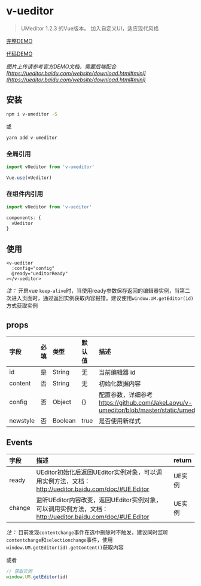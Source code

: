 # v-ueditor

> UMeditor 1.2.3 的Vue版本。
> 加入自定义UI，适应现代风格

[完整DEMO](https://jakelaoyu.github.io/v-umeditor/static/index.html?1234)

[代码DEMO](https://github.com/JakeLaoyu/v-umeditor/blob/master/src/views/index.vue)

*图片上传请参考官方DEMO文档，需要后端配合 [https://ueditor.baidu.com/website/download.html#mini](https://ueditor.baidu.com/website/download.html#mini)*

## 安装

```sh
npm i v-umeditor -S
```
或
```sh
yarn add v-umeditor
```

### 全局引用

```js
import vUeditor from 'v-umeditor'

Vue.use(vUeditor)
```

### 在组件内引用

```js
import vUeditor from 'v-ueditor'

components: {
  vUeditor
}
```

## 使用

```vue
<v-ueditor
  :config="config"
  @ready="ueditorReady"
></v-ueditor>
```

*注：* 开启vue `keep-alive`时，当使用ready参数保存返回的编辑器实例，当第二次进入页面时，通过返回实例获取内容报错。建议使用`window.UM.getEditor(id)`方式获取实例

## props

| 字段     | 必填 | 类型    | 默认值 | 描述                                                                                             |
|:-------- |:---- |:------- |:------ |:------------------------------------------------------------------------------------------------ |
| id       | 是   | String  | 无     | 当前编辑器 id                                                                                    |
| content  | 否   | String  | 无     | 初始化数据内容                                                                                   |
| config   | 否   | Object  | {}     | 配置参数，详细参考 https://github.com/JakeLaoyu/v-umeditor/blob/master/static/umeditor.config.js |
| newstyle | 否   | Boolean | true   | 是否使用新样式                                                                                   |


## Events

| 字段   | 描述                                                                                                       | return |
|:------ |:---------------------------------------------------------------------------------------------------------- |:------ |
| ready  | UEditor初始化后返回UEditor实例对象，可以调用实例方法，文档： http://ueditor.baidu.com/doc/#UE.Editor       | UE实例 |
| change | 监听UEditor内容改变，返回UEditor实例对象，可以调用实例方法，文档： http://ueditor.baidu.com/doc/#UE.Editor | UE实例 |

*注：* 目前发现`contentchange`事件在选中删除时不触发，建议同时监听`contentchange`和`selectionchange`事件，使用`window.UM.getEditor(id).getContent()`获取内容

或者

```js
// 获取实例
window.UM.getEditor(id)
```
